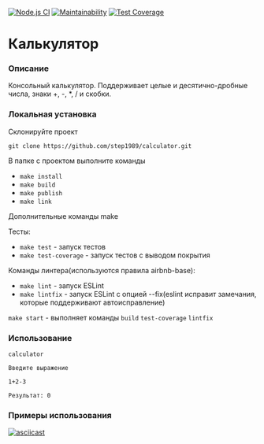 [![Node.js CI](https://github.com/step1989/calculator/workflows/Node.js%20CI/badge.svg)](https://github.com/step1989/calculator/actions)
[![Maintainability](https://api.codeclimate.com/v1/badges/01d103841c31ffdb9ec2/maintainability)](https://codeclimate.com/github/step1989/calculator/maintainability)
[![Test Coverage](https://api.codeclimate.com/v1/badges/01d103841c31ffdb9ec2/test_coverage)](https://codeclimate.com/github/step1989/calculator/test_coverage)

# Калькулятор

### Описание
Консольный калькулятор.
Поддерживает целые и десятично-дробные числа, знаки +, -, *, / и скобки.


  ### Локальная установка
  Cклонируйте проект

  `git clone https://github.com/step1989/calculator.git`

  В папке с проектом выполните команды

  * `make install`
  * `make build`
  * `make publish`
  * `make link`

  Дополнительные команды make

  Тесты:
   * `make test` - запуск тестов
   * `make test-coverage` - запуск тестов с выводом покрытия

  Команды линтера(используются правила airbnb-base):
   * `make lint` - запуск ESLint
   * `make lintfix` - запуск ESLint с опцией --fix(eslint исправит замечания, которые поддерживают автоисправление)

   `make start` - выполняет команды `build` `test-coverage` `lintfix`

  ### Использование
  `calculator`

  `Введите выражение`

  `1+2-3`

  `Результат: 0`
  ### Примеры использования
  [![asciicast](https://asciinema.org/a/z0WOwPUS99znJ5tkjL1XjJ7bu.svg)](https://asciinema.org/a/z0WOwPUS99znJ5tkjL1XjJ7bu)
